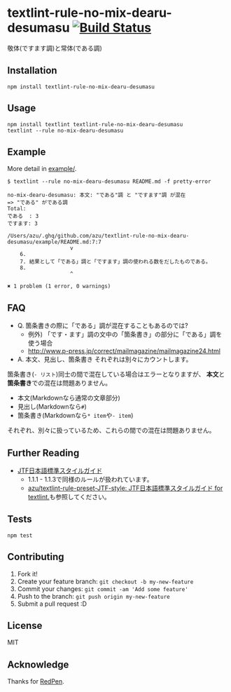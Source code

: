 # textlint-rule-no-mix-dearu-desumasu [![Build Status](https://travis-ci.org/azu/textlint-rule-no-mix-dearu-desumasu.svg?branch=master)](https://travis-ci.org/azu/textlint-rule-no-mix-dearu-desumasu)

敬体(ですます調)と常体(である調)

## Installation

    npm install textlint-rule-no-mix-dearu-desumasu

## Usage

    npm install textlint textlint-rule-no-mix-dearu-desumasu
    textlint --rule no-mix-dearu-desumasu

## Example

More detail in [example/](example/).

```
$ textlint --rule no-mix-dearu-desumasu README.md -f pretty-error

no-mix-dearu-desumasu: 本文: "である"調 と "ですます"調 が混在
=> "である" がである調
Total:
である  : 3
ですます: 3

/Users/azu/.ghq/github.com/azu/textlint-rule-no-mix-dearu-desumasu/example/README.md:7:7
                    v
    6. 
    7. 結果として「である」調と「ですます」調の使われる数をだしたものである。
    8. 
                    ^

✖ 1 problem (1 error, 0 warnings)
```

## FAQ

- Q. 箇条書きの際に「である」調が混在することもあるのでは?
    - 例外) 「です・ます」調の文中の「箇条書き」の部分に「である」調を使う場合
    - http://www.p-press.jp/correct/mailmagazine/mailmagazine24.html
- A. 本文、見出し、箇条書き それぞれは別々にカウントします。

箇条書き(`- リスト`)同士の間で混在している場合はエラーとなりますが、
**本文**と**箇条書き**での混在は問題ありません。

- 本文(Markdownなら通常の文章部分)
- 見出し(Markdownなら`#`)
- 箇条書き(Markdownなら`* item`や`- item`)

それぞれ、別々に扱っているため、これらの間での混在は問題ありません。

## Further Reading

- [JTF日本語標準スタイルガイド](https://www.jtf.jp/jp/style_guide/styleguide_top.html "JTF日本語標準スタイルガイド")
    - 1.1.1 - 1.1.3で同様のルールが扱われています。
    - [azu/textlint-rule-preset-JTF-style: JTF日本語標準スタイルガイド for textlint.](https://github.com/azu/textlint-rule-preset-JTF-style "azu/textlint-rule-preset-JTF-style: JTF日本語標準スタイルガイド for textlint.")も参照してください。

## Tests

    npm test

## Contributing

1. Fork it!
2. Create your feature branch: `git checkout -b my-new-feature`
3. Commit your changes: `git commit -am 'Add some feature'`
4. Push to the branch: `git push origin my-new-feature`
5. Submit a pull request :D

## License

MIT

## Acknowledge

Thanks for [RedPen](http://redpen.cc/ "RedPen").